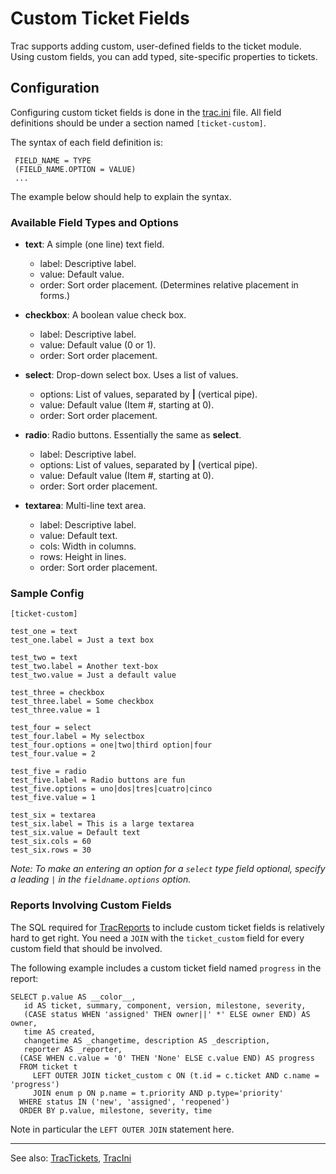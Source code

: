 # Custom Ticket Fields



Trac supports adding custom, user-defined fields to the ticket module. Using custom fields, you can add typed, site-specific properties to tickets.


## Configuration



Configuring custom ticket fields is done in the [trac.ini](trac-ini) file. All field definitions should be under a section named `[ticket-custom]`.



The syntax of each field definition is:


```wiki
 FIELD_NAME = TYPE
 (FIELD_NAME.OPTION = VALUE)
 ...
```


The example below should help to explain the syntax.


### Available Field Types and Options


- **text**: A simple (one line) text field.

  - label: Descriptive label.
  - value: Default value.
  - order: Sort order placement. (Determines relative placement in forms.)
- **checkbox**: A boolean value check box.

  - label: Descriptive label.
  - value: Default value (0 or 1).
  - order: Sort order placement.
- **select**: Drop-down select box. Uses a list of values.

  - options: List of values, separated by **\|** (vertical pipe).
  - value: Default value (Item \#, starting at 0).
  - order: Sort order placement.
- **radio**: Radio buttons. Essentially the same as **select**.

  - label: Descriptive label.
  - options: List of values, separated by **\|** (vertical pipe).
  - value: Default value (Item \#, starting at 0).
  - order: Sort order placement.
- **textarea**: Multi-line text area.

  - label: Descriptive label.
  - value: Default text.
  - cols: Width in columns.
  - rows: Height in lines.
  - order: Sort order placement.

### Sample Config


```wiki
[ticket-custom]

test_one = text
test_one.label = Just a text box

test_two = text
test_two.label = Another text-box
test_two.value = Just a default value

test_three = checkbox
test_three.label = Some checkbox
test_three.value = 1

test_four = select
test_four.label = My selectbox
test_four.options = one|two|third option|four
test_four.value = 2

test_five = radio
test_five.label = Radio buttons are fun
test_five.options = uno|dos|tres|cuatro|cinco
test_five.value = 1

test_six = textarea
test_six.label = This is a large textarea
test_six.value = Default text
test_six.cols = 60
test_six.rows = 30
```


*Note: To make an entering an option for a `select` type field optional, specify a leading `|` in the `fieldname.options` option.*


### Reports Involving Custom Fields



The SQL required for [TracReports](trac-reports) to include custom ticket fields is relatively hard to get right. You need a `JOIN` with the `ticket_custom` field for every custom field that should be involved.



The following example includes a custom ticket field named `progress` in the report:


```
SELECT p.value AS __color__,
   id AS ticket, summary, component, version, milestone, severity,
   (CASE status WHEN 'assigned' THEN owner||' *' ELSE owner END) AS owner,
   time AS created,
   changetime AS _changetime, description AS _description,
   reporter AS _reporter,
  (CASE WHEN c.value = '0' THEN 'None' ELSE c.value END) AS progress
  FROM ticket t
     LEFT OUTER JOIN ticket_custom c ON (t.id = c.ticket AND c.name = 'progress')
     JOIN enum p ON p.name = t.priority AND p.type='priority'
  WHERE status IN ('new', 'assigned', 'reopened')
  ORDER BY p.value, milestone, severity, time
```


Note in particular the `LEFT OUTER JOIN` statement here.


---



See also: [TracTickets](trac-tickets), [TracIni](trac-ini)


